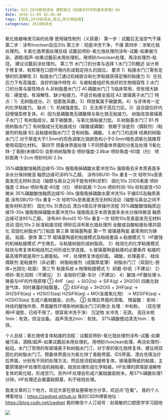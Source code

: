 ```yaml
---
title: 023.2019新锐读会 课程笔记《粘接牙科学的基本原理》06
date: 2019-11-09 16:28:40
tags: [周锐,2019锐读会,笔记,氧化锆粘接]
categories: 2019锐读会
---
```

氧化锆被唾液污染的处理
使用碱性制剂（义获嘉）
第一步：试戴后无油空气干燥
第二步：涂布Ivoclean反应20s
第三步：彻底冲洗干净，干燥
第四步：涂氧化锆处理剂。
8.氧化锆界面处理总结
试戴前喷砂-氧化锆处理剂涂布-试戴-如果被污染，酒精/超声-如果试戴前未用处理机，用喷砂/Ivoclean处理，再涂处理剂-粘冠。
建议试戴前涂处理剂。
第三节 水门汀的分类与选择
1.水门汀的概述
设计用于修复体、桩核等在口腔环境内形成稳定持久的固位。
要求
1）粘接水门汀需有足够的抗溶解性
2）粘接水门汀通过机械嵌合和化学粘接获得足够的粘接力
3）在拉应力下有高强度、良好的操作特性
4）与被粘接组织有良好的生物相容性
2.水门汀的分类与属性特点
A.非树脂基水门汀
A1.磷酸水门汀
1)临床常用，但有很大缺陷：硬度低、有溶解性、缺少粘接力、不适合粘接全瓷冠
A2.玻璃离子水门汀
特点：1）无树脂成分。2）低膨胀系数。3）释放氟属于碳酸类。4）与牙体有一定的化学粘接力。
缺点：1）机械强度低。2）无法用于高应力区。3）适合固位好内冠增强型修复体。4）因为是磷酸类无磷酸根与氧化锆无粘接力。
树脂改良玻璃离子水门汀
有树脂成分，属于碳酸类，与氧化锆粘接力低。
B.树脂基水门汀
B1.传统树脂水门汀
有树脂成分无粘接成分（碳酸或磷酸）
依赖于涂底剂（偶联剂）/粘接剂的粘接
B2.自粘接树脂水门汀
含有树脂、磷酸。
3.水门汀的选择
经典的树脂水门汀
对于厚度大于1.5mm的亮色调氧化锆颜色和小于0.5mm暗色调氧化锆推荐使用双固化材料。
第四节 预备体界面处理
1.不同预备体界面的分类及处理
1)氧化锌-丁香酚(未做IDS)
会影响树脂聚合
喷砂强度-2.8bar
喷砂角度-60度（扫）
喷砂距离-1-2cm
喷砂时间-2.5s

35%磷酸酸蚀釉质边缘15-30s
强吸吸掉磷酸水雾冲洗15s
强吸吸去牙本质表面多余水分保持微湿
釉质边缘可涂95%乙醇。
涂布SBU10-15s
重复一次
轻吹10s至表面发亮无材料流动（轴壁与肩台之间不能有材料淤积）
固化10s
2)IDS表面
喷砂强度-2.8bar
喷砂角度-60度（扫）
喷砂距离-1-2cm
喷砂时间-10s
砂粒直径<50微米
35%磷酸酸蚀釉质边缘15-30s
强吸吸掉磷酸水雾冲洗15s
干燥IDS及釉质表面
涂布SBU10-15s
重复一次
轻吹10s至表面发亮无材料流动（轴壁与肩台之间不能有材料淤积）
固化10s
3)漂白后
漂白4周后牙体操作流程
35%磷酸酸蚀釉质边缘15-30s
强吸吸掉磷酸水雾冲洗15s
强吸吸去牙本质表面多余水分保持微湿
釉质边缘可涂95%乙醇。
涂布All-Bond3 10-15s
重复一次
轻吹10s至表面发亮无材料流动
固化10s
2.标准粘接流程
喷砂后涂布氧化锆处理剂
全酸或自酸粘接处理并固化
双固化树脂水门汀粘固
第三章 玻璃基陶瓷
第一节 玻璃基陶瓷
最常用的为铸瓷。
贴面、嵌体
第二节 玻璃基陶瓷的粘接模式及粘结套装
a.粘接模式
1）HF酸蚀的机械粘接模式
产生微孔，与粘接树脂形成树脂突。
2）硅烷化的化学粘接模式
硅烷与修复体和粘结剂之间形成化学连接。
b.玻璃基陶瓷粘接的必要条件
粘接的最高境界就是用什么都能粘。
HF，处理修复体组织面。
磷酸，处理基牙。
硅烷偶联剂
瓷粘接剂（非必要）
树脂粘接剂（成膜厚度薄）
树脂水门汀（双固化-嵌体+光固化-贴面）
第三节 粘接系统
a.物理粘接模式
1）研磨-砂纸（不建议）
2）喷砂-氧化铝粉（不建议）
3）金刚砂打磨-车针（不建议）
4）酸蚀-HF酸处理
b.铸瓷与HF的作用原理
①
4HF（aq）+ SiO2(s) -> SiF4(g) + 2H2O(I)
四氟化硅是气体，同时暴露的硅醇基。
②
4SiF4(g) + 3H2O(I) + 2HF(aq) -> 3H2SiF6(aq) + H2SiO3(aq)
H2SiF6(aq) + MO(金属氧化物） -> M2SiF6(aq) + H2SiO3(aq)
生成六氟硅酸盐，白色。
③
处理后界面的清理。
残留酸：
影响：持续的酸蚀作用、界面酸性环境影响树脂水门汀的聚合
处理：中和粉。
（现在使用HF凝胶，已经不用了。很容易冲洗干净）
沉淀物
水冲洗：无效。
高压水枪1min：有效，但没设备。
超声荡洗2min：有效。
37%磷酸搅动清洗1min：有效。

个人总结：氧化锆修复体粘接的流程：试戴前喷砂-氧化锆处理剂涂布-试戴-如果被污染，酒精/超声-如果试戴前未用处理机，用喷砂/Ivoclean处理，再涂处理剂-粘冠。水门汀常用的有玻璃离子和树脂水门汀，对于厚的氧化锆修复体，建议用双固化的树脂水门汀。预备体界面分为氧化锌丁香酚界面、IDS界面、漂白充填治疗后界面，分别有不同的处理方法，然后按流程粘接修复体。玻璃基陶瓷的粘接，主要原理是HF处理形成机械粘接，硅烷处理形成化学粘接。HF处理的原理是溶解修复体的氧化硅，形成空穴。另外HF处理会形成六氟硅酸盐粉末，用37%磷酸处理1分钟。HF处理还会暴露硅醇基，利于硅烷处理。

我发文章的三个地方，欢迎大家在朋友圈等地方分享，欢迎点“在看”。
我的个人博客地址：https://zwdnet.github.io
我的CSDN博客地址：https://blog.csdn.net/zwdnet
我的微信个人订阅号：赵瑜敏的口腔医学学习园地


![](https://zymblog-1258069789.cos.ap-chengdu.myqcloud.com/other/wx.jpg)
